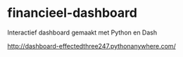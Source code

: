 # financieel-dashboard

Interactief dashboard gemaakt met Python en Dash

http://dashboard-effectedthree247.pythonanywhere.com/
